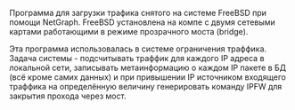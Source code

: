 Программа для загрузки трафика снятого на системе
FreeBSD при помощи NetGraph.
FreeBSD установлена на компе с двумя сетевыми картами работающими в режиме прозрачного моста (bridge).

Эта программа использовалась в системе ограничения траффика.
Задача системы - подсчитывать траффик для каждого IP адреса в локальной сети,
записывать метаинформацию о каждом IP пакете в БД (всё кроме самих данных)
и при привышении IP источником входящего траффика на определённую величину
генерировать команду IPFW для закрытия прохода через мост.

